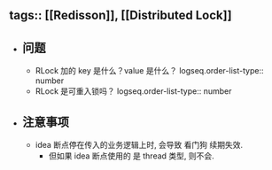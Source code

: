 tags:: [[Redisson]], [[Distributed Lock]]
---

- ## 问题
	- RLock 加的 key 是什么？value 是什么？
	  logseq.order-list-type:: number
	- RLock 是可重入锁吗？
	  logseq.order-list-type:: number
- ## 注意事项
	- idea 断点停在传入的业务逻辑上时, 会导致 看门狗 续期失效.
		- 但如果 idea 断点使用的 是 thread 类型, 则不会.